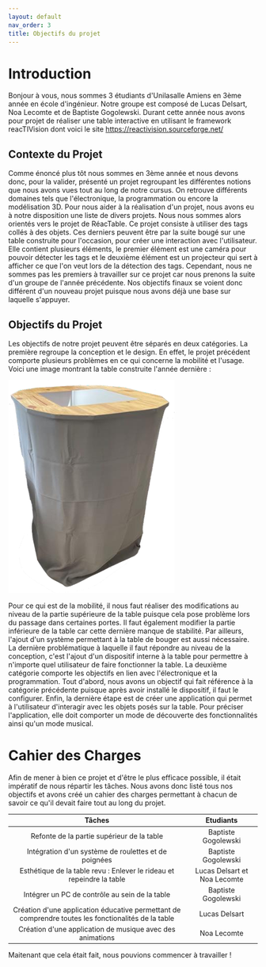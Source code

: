```yaml
---
layout: default
nav_order: 3
title: Objectifs du projet
---
```


# Introduction

Bonjour à vous, nous sommes 3 étudiants d'Unilasalle Amiens en 3ème année en école d'ingénieur. Notre groupe est composé de Lucas Delsart, Noa Lecomte et de Baptiste Gogolewski. Durant cette année nous avons pour projet de réaliser une table interactive en utilisant le framework reacTIVision dont voici le site https://reactivision.sourceforge.net/

## Contexte du Projet

Comme énoncé plus tôt nous sommes en 3ème année et nous devons donc, pour la valider, présenté un projet regroupant les différentes notions que nous avons vues tout au long de notre cursus. On retrouve différents domaines tels que l'électronique, la programmation ou encore la modélisation 3D. Pour nous aider à la réalisation d'un projet, nous avons eu à notre disposition une liste de divers projets. Nous nous sommes alors orientés vers le projet de RéacTable. Ce projet consiste à utiliser des tags collés à des objets. Ces derniers peuvent être par la suite bougé sur une table construite pour l'occasion, pour créer une interaction avec l'utilisateur. Elle contient plusieurs éléments, le premier élément est une caméra pour pouvoir détecter les tags et le deuxième élément est un projecteur qui sert à afficher ce que l'on veut lors de la détection des tags. Cependant, nous ne sommes pas les premiers à travailler sur ce projet car nous prenons la suite d'un groupe de l'année précédente. Nos objectifs finaux se voient donc différent d'un nouveau projet puisque nous avons déjà une base sur laquelle s'appuyer. 

## Objectifs du Projet

Les objectifs de notre projet peuvent être séparés en deux catégories. La première regroupe la conception et le design. En effet, le projet précédent comporte plusieurs problèmes en ce qui concerne la mobilité et l'usage. Voici une image montrant la table construite l'année dernière : 

![Table à modifier](images/Image1.png)

Pour ce qui est de la mobilité, il nous faut réaliser des modifications au niveau de la partie supérieure de la table puisque cela pose problème lors du passage dans certaines portes. Il faut également modifier la partie inférieure de la table car cette dernière manque de stabilité. Par ailleurs, l'ajout d'un système permettant à la table de bouger est aussi nécessaire. La dernière problématique à laquelle il faut répondre au niveau de la conception, c'est l'ajout d'un dispositif interne à la table pour permettre à n'importe quel utilisateur de faire fonctionner la table. La deuxième catégorie comporte les objectifs en lien avec l'électronique et la programmation. Tout d'abord, nous avons un objectif qui fait référence à la catégorie précédente puisque après avoir installé le dispositif, il faut le configurer. Enfin, la dernière étape est de créer une application qui permet à l'utilisateur d'interagir avec les objets posés sur la table. Pour préciser l'application, elle doit comporter un mode de découverte des fonctionnalités ainsi qu'un mode musical. 


# Cahier des Charges

Afin de mener à bien ce projet et d'être le plus efficace possible, il était impératif de nous répartir les tâches. Nous avons donc listé tous nos objectifs et avons créé un cahier des charges permettant à chacun de savoir ce qu'il devait faire tout au long du projet. 

| Tâches                                                                                              | Etudiants                    |  
|:---------------------------------------------------------------------------------------------------:|:----------------------------:|
| Refonte de la partie supérieur de la table                                                          | Baptiste Gogolewski          |
| Intégration d'un système de roulettes et de poignées                                                | Baptiste Gogolewski          |
| Esthétique de la table revu : Enlever le rideau et repeindre la table                               | Lucas Delsart et Noa Lecomte |
| Intégrer un PC de contrôle au sein de  la table                                                     | Baptiste Gogolewski          |
| Création d'une application éducative permettant de comprendre toutes les fonctionalités de la table | Lucas Delsart                |
| Création d'une application de musique avec des animations                                           | Noa Lecomte                  |

Maitenant que cela était fait, nous pouvions commencer à travailler ! 
